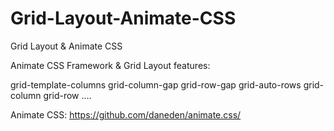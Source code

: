 # Grid-Layout-Animate-CSS
Grid Layout &amp; Animate CSS

Animate CSS Framework & Grid Layout features:

grid-template-columns
grid-column-gap
grid-row-gap
grid-auto-rows
grid-column
grid-row
....

Animate CSS: https://github.com/daneden/animate.css/

